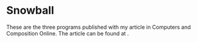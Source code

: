 Snowball
========

These are the three programs published with my article in Computers and Composition Online. The article can be found at <a href="http://www.bgsu.edu/departments/english/cconline/rieder/"></a>.